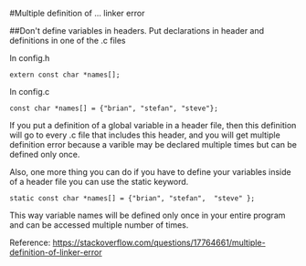 #Multiple definition of ... linker error

##Don't define variables in headers. Put declarations in header and definitions in one of the .c files

In config.h
```
extern const char *names[];
```
In config.c
```
const char *names[] = {"brian", "stefan", "steve"};
```

If you put a definition of a global variable in a header file, then this definition will go to every .c file that includes this header, and you will get multiple definition error because a varible may be declared multiple times but can be defined only once.

Also, one more thing you can do if you have to define your variables inside of a header file you can use the static keyword.
```
static const char *names[] = {"brian", "stefan",  "steve" };
```

This way variable names will be defined only once in your entire program and can be accessed multiple number of times.



Reference: https://stackoverflow.com/questions/17764661/multiple-definition-of-linker-error
